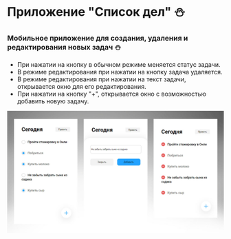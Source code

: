 # Приложение "Список дел" ⛄️
### Мобильное приложение для создания, удаления и редактирования новых задач ⛄️

- При нажатии на кнопку в обычном режиме меняется статус задачи.
- В режиме редактирования при нажатии на кнопку задача удаляется.
- В режиме редактирования при нажатии на текст задачи, открывается окно для его редактирования.
- При нажатии на кнопку "+", открывается окно с возможностью добавить новую задачу.

![preview img](/preview.jpg)
